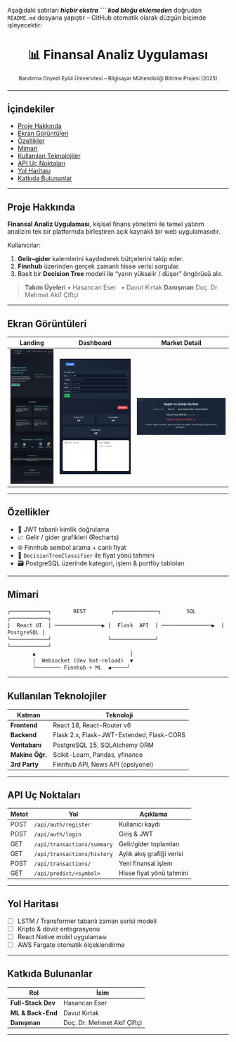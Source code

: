 Aşağıdaki satırları ***hiçbir ekstra \`\`\` kod bloğu eklemeden*** doğrudan `README.md` dosyana yapıştır – GitHub otomatik olarak düzgün biçimde işleyecektir:

<div align="center">

# 📊 Finansal Analiz Uygulaması

<sup>Bandırma Onyedi Eylül Üniversitesi – Bilgisayar Mühendisliği Bitirme Projesi (2025)</sup>

</div>

---

## İçindekiler

* [Proje Hakkında](#proje-hakkında)
* [Ekran Görüntüleri](#ekran-görüntüleri)
* [Özellikler](#özellikler)
* [Mimari](#mimari)
* [Kullanılan Teknolojiler](#kullanılan-teknolojiler)
* [API Uç Noktaları](#api-uç-noktaları)
* [Yol Haritası](#yol-haritası)
* [Katkıda Bulunanlar](#katkıda-bulunanlar)

---

## Proje Hakkında

**Finansal Analiz Uygulaması**, kişisel finans yönetimi ile temel yatırım analizini tek bir platformda birleştiren açık kaynaklı bir web uygulamasıdır.

Kullanıcılar:

1. **Gelir–gider** kalemlerini kaydederek bütçelerini takip eder.
2. **Finnhub** üzerinden gerçek zamanlı hisse verisi sorgular.
3. Basit bir **Decision Tree** modeli ile “yarın yükselir / düşer” öngörüsü alır.

> **Takım Üyeleri**
> • Hasancan Eser   • Davut Kırtak
> **Danışman** Doç. Dr. Mehmet Akif Çiftçi

---

## Ekran Görüntüleri

| Landing                      | Dashboard                        | Market Detail              |
| ---------------------------- | -------------------------------- | -------------------------- |
| ![Landing](docs/landing.png) | ![Dashboard](docs/dashboard.png) | ![Market](docs/market.png) |

---

## Özellikler

* 🔑 JWT tabanlı kimlik doğrulama
* 📈 Gelir / gider grafikleri (Recharts)
* 🌐 Finnhub sembol arama + canlı fiyat
* 🤖 `DecisionTreeClassifier` ile fiyat yönü tahmini
* 🗃️ PostgreSQL üzerinde kategori, işlem & portföy tabloları

---

## Mimari

```text
┌────────────┐       REST        ┌──────────────┐        SQL         ┌────────────┐
|  React UI  | ───────────────▶ |  Flask  API  | ────────────────▶  | PostgreSQL |
└────────────┘                  └──────────────┘                     └────────────┘
        ▲                              │
        │  Websocket (dev hot-reload)  ▼
        └──────── Finnhub + ML  ◀─────┘
```

---

## Kullanılan Teknolojiler

| Katman          | Teknoloji                                 |
| --------------- | ----------------------------------------- |
| **Frontend**    | React 18, React-Router v6                 |
| **Backend**     | Flask 2.x, Flask-JWT-Extended, Flask-CORS |
| **Veritabanı**  | PostgreSQL 15, SQLAlchemy ORM             |
| **Makine Öğr.** | Scikit-Learn, Pandas, yfinance            |
| **3rd Party**   | Finnhub API, News API (opsiyonel)         |

---

## API Uç Noktaları

| Metot | Yol                         | Açıklama                  |
| ----- | --------------------------- | ------------------------- |
| POST  | `/api/auth/register`        | Kullanıcı kaydı           |
| POST  | `/api/auth/login`           | Giriş & JWT               |
| GET   | `/api/transactions/summary` | Gelir/gider toplamları    |
| GET   | `/api/transactions/history` | Aylık akış grafiği verisi |
| POST  | `/api/transactions/`        | Yeni finansal işlem       |
| GET   | `/api/predict/<symbol>`     | Hisse fiyat yönü tahmini  |

---

## Yol Haritası

* [ ] LSTM / Transformer tabanlı zaman serisi modeli
* [ ] Kripto & döviz entegrasyonu
* [ ] React Native mobil uygulaması
* [ ] AWS Fargate otomatik ölçeklendirme

---

## Katkıda Bulunanlar

| Rol                | İsim                        |
| ------------------ | --------------------------- |
| **Full-Stack Dev** | Hasancan Eser               |
| **ML & Back-End**  | Davut Kırtak                |
| **Danışman**       | Doç. Dr. Mehmet Akif Çiftçi |

---

<!-- README sonu -->
